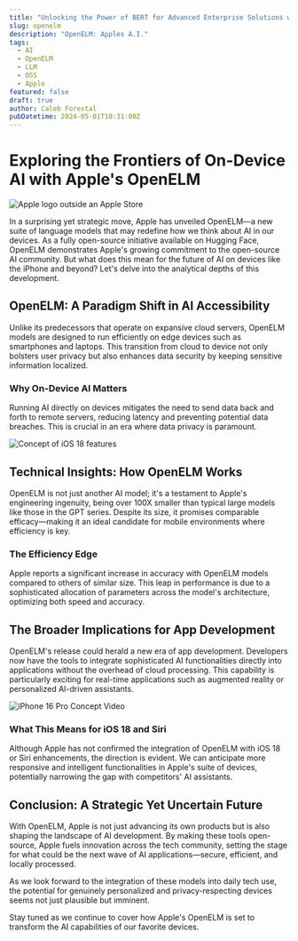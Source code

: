 ```yaml
---
title: "Unlocking the Power of BERT for Advanced Enterprise Solutions with RelixAI"
slug: openelm
description: "OpenELM: Apples A.I."
tags:
  - AI
  - OpenELM
  - LLM
  - OSS
  - Apple
featured: false
draft: true
author: Caleb Forestal
pubDatetime: 2024-05-01T10:31:00Z
---
```


# Exploring the Frontiers of On-Device AI with Apple's OpenELM

![Apple logo outside an Apple Store](https://source.unsplash.com/featured/?apple,store "Image credit: Shutterstock")

In a surprising yet strategic move, Apple has unveiled OpenELM—a new suite of language models that may redefine how we think about AI in our devices. As a fully open-source initiative available on Hugging Face, OpenELM demonstrates Apple's growing commitment to the open-source AI community. But what does this mean for the future of AI on devices like the iPhone and beyond? Let's delve into the analytical depths of this development.

## OpenELM: A Paradigm Shift in AI Accessibility

Unlike its predecessors that operate on expansive cloud servers, OpenELM models are designed to run efficiently on edge devices such as smartphones and laptops. This transition from cloud to device not only bolsters user privacy but also enhances data security by keeping sensitive information localized.

### Why On-Device AI Matters

Running AI directly on devices mitigates the need to send data back and forth to remote servers, reducing latency and preventing potential data breaches. This is crucial in an era where data privacy is paramount.

![Concept of iOS 18 features](https://source.unsplash.com/featured/?iphone "Image credit: Getty Images")

## Technical Insights: How OpenELM Works

OpenELM is not just another AI model; it's a testament to Apple's engineering ingenuity, being over 100X smaller than typical large models like those in the GPT series. Despite its size, it promises comparable efficacy—making it an ideal candidate for mobile environments where efficiency is key.

### The Efficiency Edge

Apple reports a significant increase in accuracy with OpenELM models compared to others of similar size. This leap in performance is due to a sophisticated allocation of parameters across the model's architecture, optimizing both speed and accuracy.

## The Broader Implications for App Development

OpenELM's release could herald a new era of app development. Developers now have the tools to integrate sophisticated AI functionalities directly into applications without the overhead of cloud processing. This capability is particularly exciting for real-time applications such as augmented reality or personalized AI-driven assistants.

![iPhone 16 Pro Concept Video](https://source.unsplash.com/featured/?iphone "Image credit: Science & Knowledge/YouTube")

### What This Means for iOS 18 and Siri

Although Apple has not confirmed the integration of OpenELM with iOS 18 or Siri enhancements, the direction is evident. We can anticipate more responsive and intelligent functionalities in Apple's suite of devices, potentially narrowing the gap with competitors' AI assistants.

## Conclusion: A Strategic Yet Uncertain Future

With OpenELM, Apple is not just advancing its own products but is also shaping the landscape of AI development. By making these tools open-source, Apple fuels innovation across the tech community, setting the stage for what could be the next wave of AI applications—secure, efficient, and locally processed.

As we look forward to the integration of these models into daily tech use, the potential for genuinely personalized and privacy-respecting devices seems not just plausible but imminent.

Stay tuned as we continue to cover how Apple's OpenELM is set to transform the AI capabilities of our favorite devices.